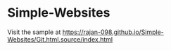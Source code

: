 # Simple-Websites

Visit the sample at https://rajan-098.github.io/Simple-Websites/Git.html.source/index.html
